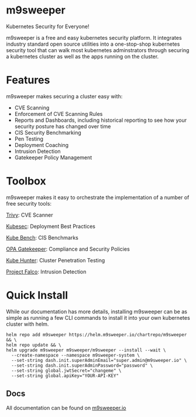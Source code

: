 # m9sweeper

Kubernetes Security for Everyone!

m9sweeper is a free and easy kubernetes security platform. It integrates industry standard open source utilities into a one-stop-shop kubernetes security tool
that can walk most kubernetes adminstrators through securing a kubernetes
cluster as well as the apps running on the cluster.

# Features

m9sweeper makes securing a cluster easy with: 

 - CVE Scanning
 - Enforcement of CVE Scanning Rules
 - Reports and Dashboards, including historical reporting to see how your security posture has changed over time
 - CIS Security Benchmarking
 - Pen Testing
 - Deployment Coaching
 - Intrusion Detection
 - Gatekeeper Policy Management

# Toolbox

m9sweeper makes it easy to orchestrate the implementation of a number of free security tools:

[Trivy](https://github.com/aquasecurity/trivy): CVE Scanner

[Kubesec](https://github.com/controlplaneio/kubesec): Deployment Best Practices

[Kube Bench](https://github.com/aquasecurity/kube-bench): CIS Benchmarks

[OPA Gatekeeper](https://github.com/open-policy-agent/gatekeeper): Compliance and Security Policies

[Kube Hunter](https://github.com/aquasecurity/kube-hunter): Cluster Penetration Testing

[Project Falco](https://falco.org/): Intrusion Detection

# Quick Install

While our documentation has more details, installing m9sweeper can be as simple
as running a few CLI commands to install it into your own kubernetes cluster 
with helm. 

    helm repo add m9sweeper https://helm.m9sweeper.io/chartrepo/m9sweeper && \
    helm repo update && \
    helm upgrade m9sweeper m9sweeper/m9sweeper --install --wait \
      --create-namespace --namespace m9sweeper-system \
      --set-string dash.init.superAdminEmail="super.admin@m9sweeper.io" \
      --set-string dash.init.superAdminPassword="password" \
      --set-string global.jwtSecret="changeme" \
      --set-string global.apiKey="YOUR-API-KEY"

## Docs

All documentation can be found on [m9sweeper.io](https://m9sweeper.io/docs/latest/docs/)

